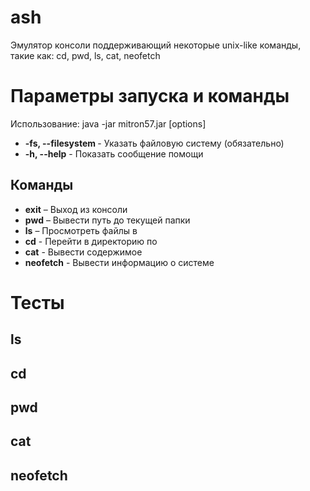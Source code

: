 # ash
Эмулятор консоли поддерживающий некоторые unix-like команды, такие как: cd, pwd, ls, cat, neofetch

# Параметры запуска и команды
Использование: java -jar mitron57.jar [options]
- **-fs, --filesystem <path>** - Указать файловую систему (обязательно)
- **-h, --help** - Показать сообщение помощи

## Команды
- **exit** – Выход из консоли
- **pwd** – Вывести путь до текущей папки
- **ls** <path> – Просмотреть файлы в <path>
- **cd** <path> - Перейти в директорию по <path>
- **cat** <file> - Вывести содержимое <path>
- **neofetch** - Вывести информацию о системе

# Тесты
## ls

## cd

## pwd

## cat

## neofetch

